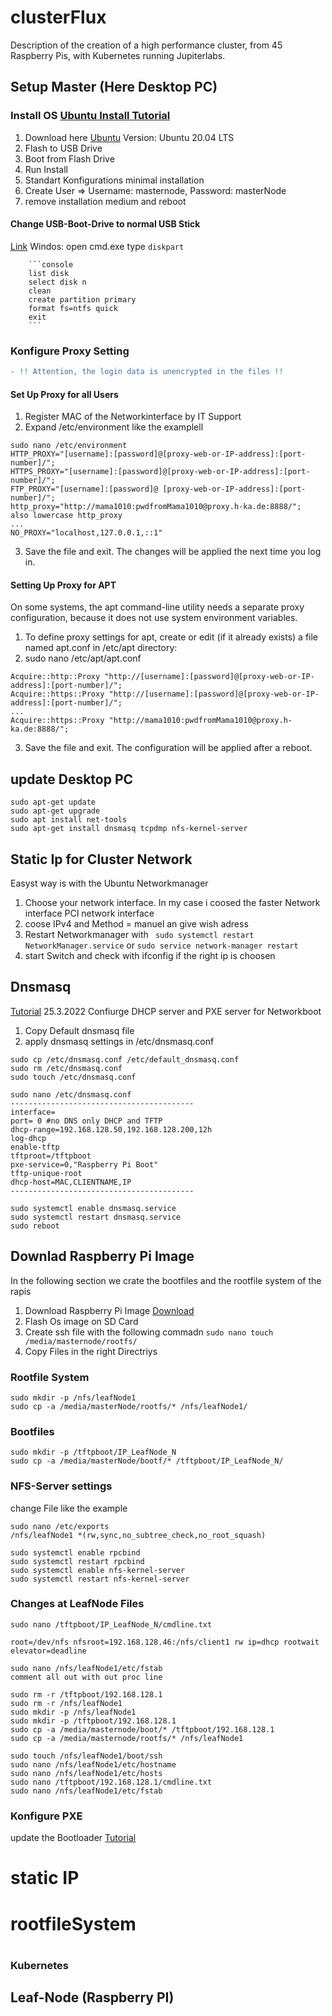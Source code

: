 # clusterFlux
Description of the creation of a high performance cluster, from 45 Raspberry Pis, with Kubernetes running Jupiterlabs.

## Setup Master (Here Desktop PC)
### Install OS [Ubuntu Install Tutorial](https://ubuntu.com/tutorials/install-ubuntu-desktop#1-overview)
1. Download here [Ubuntu](https://ubuntu.com/download/desktop) Version: Ubuntu 20.04 LTS
2. Flash to USB Drive
3. Boot from Flash Drive
4. Run Install
5. Standart Konfigurations minimal installation
6. Create User => Username: masternode, Password: masterNode
7. remove installation medium and reboot

#### Change USB-Boot-Drive to normal USB Stick

[Link](https://www.diskpart.com/articles/unboot-usb-1984.html)
Windos: open cmd.exe type ``` diskpart ```
 
        ```console
        list disk
        select disk n 
        clean
        create partition primary
        format fs=ntfs quick
        exit
        ```



### Konfigure Proxy Setting
```diff
- !! Attention, the login data is unencrypted in the files !!
```
#### Set Up Proxy for all Users
1. Register MAC of the Networkinterface by IT Support
2. Expand /etc/environment like the examplell 
```console
sudo nano /etc/environment
HTTP_PROXY="[username]:[password]@[proxy-web-or-IP-address]:[port-number]/";
HTTPS_PROXY="[username]:[password]@[proxy-web-or-IP-address]:[port-number]/";
FTP_PROXY="[username]:[password]@ [proxy-web-or-IP-address]:[port-number]/";
http_proxy="http://mama1010:pwdfromMama1010@proxy.h-ka.de:8888/";
also lowercase http_proxy
...
NO_PROXY="localhost,127.0.0.1,::1"
```
3. Save the file and exit. The changes will be applied the next time you log in.


#### Setting Up Proxy for APT
On some systems, the apt command-line utility needs a separate proxy configuration, because it does not use system environment variables.

1. To define proxy settings for apt, create or edit (if it already exists) a file named apt.conf in /etc/apt directory:
2. sudo nano /etc/apt/apt.conf
```console
Acquire::http::Proxy "http://[username]:[password]@[proxy-web-or-IP-address]:[port-number]/";
Acquire::https::Proxy "http://[username]:[password]@[proxy-web-or-IP-address]:[port-number]/";
...
Acquire::https::Proxy "http://mama1010:pwdfromMama1010@proxy.h-ka.de:8888/";

```
3. Save the file and exit. The configuration will be applied after a reboot.

## update Desktop PC
```console
sudo apt-get update
sudo apt-get upgrade
sudo apt install net-tools
sudo apt-get install dnsmasq tcpdmp nfs-kernel-server
```

## Static Ip for Cluster Network
 Easyst way is with the Ubuntu Networkmanager
 1. Choose your network interface. In my case i coosed the faster Network interface PCI network interface
 2. coose IPv4 and Method = manuel an give wish adress
 3. Restart Networkmanager with ``` sudo systemctl restart NetworkManager.service``` or ```sudo service network-manager restart```
 4. start Switch and check with ifconfig if the right ip is choosen
 
## Dnsmasq
[Tutorial](https://computingforgeeks.com/insztall-and-configure-dnsmasq-on-ubuntu/)  25.3.2022
Confiurge DHCP server and PXE server for Networkboot
1. Copy Default dnsmasq file 
2. apply dnsmasq settings in /etc/dnsmasq.conf
```
sudo cp /etc/dnsmasq.conf /etc/default_dnsmasq.conf
sudo rm /etc/dnsmasq.conf
sudo touch /etc/dnsmasq.conf

sudo nano /etc/dnsmasq.conf
-----------------------------------------
interface=
port= 0 #no DNS only DHCP and TFTP
dhcp-range=192.168.128.50,192.168.128.200,12h
log-dhcp
enable-tftp
tftproot=/tftpboot
pxe-service=0,"Raspberry Pi Boot"
tftp-unique-root
dhcp-host=MAC,CLIENTNAME,IP
-----------------------------------------

sudo systemctl enable dnsmasq.service
sudo systemctl restart dnsmasq.service
sudo reboot
```

## Downlad Raspberry Pi Image

In the following section we crate the bootfiles and the rootfile system of the rapis
1. Download Raspberry Pi Image [Download](https://www.raspberrypi.com/software/operating-systems/)
2. Flash Os image on SD Card
3. Create ssh file with the following commadn ``` sudo nano touch /media/masternode/rootfs/ ```
4. Copy Files in the right Directriys
### Rootfile System
```console
sudo mkdir -p /nfs/leafNode1
sudo cp -a /media/masterNode/rootfs/* /nfs/leafNode1/
```

### Bootfiles
```console
sudo mkdir -p /tftpboot/IP_LeafNode_N
sudo cp -a /media/masterNode/bootf/* /tftpboot/IP_LeafNode_N/
```

### NFS-Server settings
change File like the example

```console
sudo nano /etc/exports
/nfs/leafNode1 *(rw,sync,no_subtree_check,no_root_squash)
```
```console
sudo systemctl enable rpcbind
sudo systemctl restart rpcbind
sudo systemctl enable nfs-kernel-server
sudo systemctl restart nfs-kernel-server
```

### Changes at  LeafNode Files
```console
sudo nano /tftpboot/IP_LeafNode_N/cmdline.txt

root=/dev/nfs nfsroot=192.168.128.46:/nfs/client1 rw ip=dhcp rootwait elevator=deadline
```
```console
sudo nano /nfs/leafNode1/etc/fstab
comment all out with out proc line
```
```console
sudo rm -r /tftpboot/192.168.128.1
sudo rm -r /nfs/leafNode1
sudo mkdir -p /nfs/leafNode1
sudo mkdir -p /tftpboot/192.168.128.1
sudo cp -a /media/masternode/boot/* /tftpboot/192.168.128.1
sudo cp -a /media/masternode/rootfs/* /nfs/leafNode1

sudo touch /nfs/leafNode1/boot/ssh
sudo nano /nfs/leafNode1/etc/hostname
sudo nano /nfs/leafNode1/etc/hosts
sudo nano /tftpboot/192.168.128.1/cmdline.txt
sudo nano /nfs/leafNode1/etc/fstab
```



### Konfigure PXE
update the Bootloader [Tutorial](https://www.raspberry-pi-geek.de/ausgaben/rpg/2018/02/raspi-via-netzwerk-booten/)








# static IP
# rootfileSystem
# 


### Kubernetes

## Leaf-Node (Raspberry PI)



